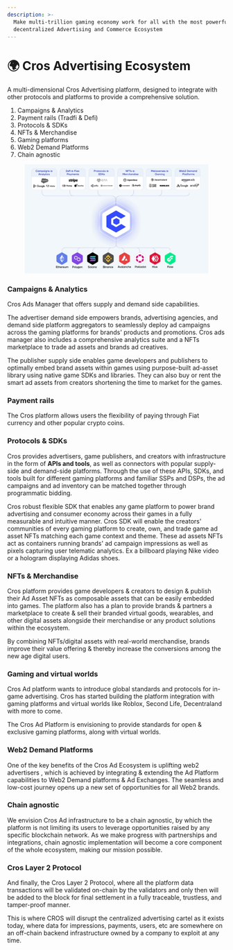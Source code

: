 ```yaml
---
description: >-
  Make multi-trillion gaming economy work for all with the most powerful and
  decentralized Advertising and Commerce Ecosystem
---
```


# 🌍 Cros Advertising Ecosystem

A multi-dimensional Cros Advertising platform, designed to integrate with other protocols and platforms to provide a comprehensive solution.

1. Campaigns & Analytics
2. Payment rails (Tradfi & Defi)
3. Protocols & SDKs
4. NFTs & Merchandise
5. Gaming platforms
6. Web2 Demand Platforms
7. Chain agnostic



<figure><img src="../.gitbook/assets/Ecosystem.jpg" alt=""><figcaption></figcaption></figure>

### Campaigns & Analytics

Cros Ads Manager that offers supply and demand side capabilities.

The advertiser demand side empowers brands, advertising agencies, and demand side platform aggregators to seamlessly deploy ad campaigns across the gaming platforms for brands' products and promotions. Cros ads manager also includes a comprehensive analytics suite and a NFTs marketplace to trade ad assets and brands ad creatives.

The publisher supply side enables game developers and publishers to optimally embed brand assets within games using purpose-built ad-asset library using native game SDKs and libraries. They can also buy or rent the smart ad assets from creators shortening the time to market for the games.

### Payment rails

The Cros platform allows users the flexibility of paying through Fiat currency and other popular crypto coins.

### Protocols & SDKs

Cros provides advertisers, game publishers, and creators with infrastructure in the form of **APIs and tools**, as well as connectors with popular supply-side and demand-side platforms. Through the use of these APIs, SDKs, and tools built for different gaming platforms and familiar SSPs and DSPs, the ad campaigns and ad inventory can be matched together through programmatic bidding.

Cros robust flexible SDK that enables any game platform to power brand advertising and consumer economy across their games in a fully measurable and intuitive manner. Cros SDK will enable the creators' communities of every gaming platform to create, own, and trade game ad asset NFTs matching each game context and theme. These ad assets NFTs act as containers running brands' ad campaign impressions as well as pixels capturing user telematic analytics. Ex a billboard playing Nike video or a hologram displaying Adidas shoes.

### NFTs & Merchandise

Cros platform provides game developers & creators to design & publish their Ad Asset NFTs as composable assets that can be easily embedded into games. The platform also has a plan to provide brands & partners a marketplace to create & sell their branded virtual goods, wearables, and other digital assets alongside their merchandise or any product solutions within the ecosystem.

By combining NFTs/digital assets with real-world merchandise, brands improve their value offering & thereby increase the conversions among the new age digital users.

### Gaming and virtual worlds

Cros Ad platform wants to introduce global standards and protocols for in-game advertising. Cros has started building the platform integration with gaming platforms and virtual worlds like Roblox, Second Life, Decentraland with more to come.

The Cros Ad Platform is envisioning to provide standards for open & exclusive gaming platforms, along with virtual worlds.

### Web2 Demand Platforms

One of the key benefits of the Cros Ad Ecosystem is uplifting web2 advertisers , which is achieved by integrating & extending the Ad Platform capabilities to Web2 Demand platforms & Ad Exchanges. The seamless and low-cost journey opens up a new set of opportunities for all Web2 brands.

### Chain agnostic

We envision Cros Ad infrastructure to be a chain agnostic, by which the platform is not limiting its users to leverage opportunities raised by any specific blockchain network. As we make progress with partnerships and integrations, chain agnostic implementation will become a core component of the whole ecosystem, making our mission possible.

### Cros Layer 2 Protocol

And finally, the Cros Layer 2 Protocol, where all the platform data transactions will be validated on-chain by the validators and only then will be added to the block for final settlement in a fully traceable, trustless, and tamper-proof manner.

This is where CROS will disrupt the centralized advertising cartel as it exists today, where data for impressions, payments, users, etc are somewhere on an off-chain backend infrastructure owned by a company to exploit at any time.
